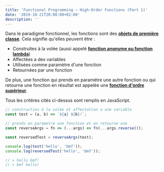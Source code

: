 ```yaml
---
title: 'Functional Programming — High-Order Functions (Part 1)'
date: '2019-10-21T20:00:00+02:00'
description: ''
---
```


Dans le paradigme fonctionnel, les fonctions sont des **[objets de première classe](https://fr.wikipedia.org/wiki/Objet_de_premi%C3%A8re_classe)**. Cela signifie qu'elles peuvent être :

- Construites à la volée (aussi appelé **[fonction anonyme ou fonction lambda](https://fr.wikipedia.org/wiki/Fonction_anonyme)**)
- Affectées a des variables
- Utilisées comme paramètre d'une fonction
- Retournées par une fonction

De plus, une fonction qui prends en paramètre une autre fonction ou qui retourne une fonction en résultat est appelée une **[fonction d'ordre supérieur](https://fr.wikipedia.org/wiki/Fonction_d%27ordre_sup%C3%A9rieur)**.

Tous les critères cités ci-dessus sont remplis en JavaScript.

```js
// construction à la volée et affectation a une variable
const test = (a, b) => `${a} ${b}!`;

// prends en parametre une fonction et en retourne une
const reverseArgs = fn => (...args) => fn(...args.reverse());

const reversedTest = reverseArgs(test);

console.log(test('hello', 'bmf'));
console.log(reversedTest('hello', 'bmf'));

// > hello bmf!
// > bmf hello!
```
